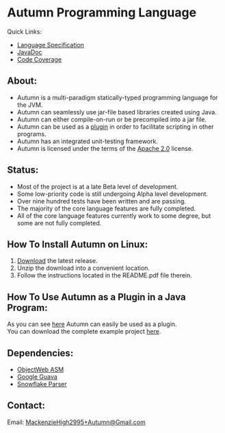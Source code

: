 # Autumn Programming Language

Quick Links:
+ [Language Specification](https://www.mackenziehigh.com/autumn/)
+ [JavaDoc](https://mackenzie-high.github.io/autumn/javadoc/)
+ [Code Coverage](https://mackenzie-high.github.io/autumn/jacoco/)

About:
------
+ Autumn is a multi-paradigm statically-typed programming language for the JVM.
+ Autumn can seamlessly use jar-file based libraries created using Java.
+ Autumn can either compile-on-run or be precompiled into a jar file. 
+ Autumn can be used as a [plugin](https://github.com/Mackenzie-High/autumn/blob/gh-pages/other/How-To-Use-Autumn-As-A-Plugin/src/example/Main.java) in order to facilitate scripting in other programs.
+ Autumn has an integrated unit-testing framework. 
+ Autumn is licensed under the terms of the [Apache 2.0](http://www.apache.org/licenses/LICENSE-2.0) license. 

Status:
------
+ Most of the project is at a late Beta level of development.
+ Some low-priority code is still undergoing Alpha level development. 
+ Over nine hundred tests have been written and are passing. 
+ The majority of the core language features are fully completed.
+ All of the core language features currently work to some degree, but some are not fully completed. 

How To Install Autumn on Linux:
------------------------
1. [Download](https://drive.google.com/folderview?id=0B2am-qoFTOsTfjhCd3lNMGc1cXdrZEw5WDFGZFVBaEpDbkxGM08xMGZVZkhFTVBNaHFpN2c&usp=sharing) the latest release. 
2. Unzip the download into a convenient location.  
3. Follow the instructions located in the README.pdf file therein. 

How To Use Autumn as a Plugin in a Java Program: 
----------------------------------------------
As you can see [here](https://github.com/Mackenzie-High/autumn/blob/gh-pages/other/How-To-Use-Autumn-As-A-Plugin/src/example/Main.java) Autumn can easily be used as a plugin.  
You can download the complete example project [here](https://drive.google.com/uc?export=download&id=0B2am-qoFTOsTbmRWZHl6N3R4akE).  

Dependencies:
-------------
+ [ObjectWeb ASM](http://asm.ow2.org/)
+ [Google Guava](https://github.com/google/guava)
+ [Snowflake Parser](https://www.mackenziehigh.com/snowflake/)

Contact:
-------------
Email: MackenzieHigh2995+Autumn@Gmail.com
